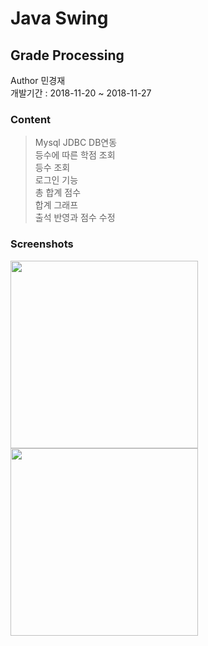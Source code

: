 Java Swing
============ 
Grade Processing
- 
Author 민경재 <br>
개발기간 : 2018-11-20 ~ 2018-11-27 <br>

### Content
 
> Mysql JDBC DB연동 <br>
> 등수에 따른 학점 조회 <br>
> 등수 조회 <br>
> 로그인 기능 <br>
> 총 합계 점수 <br>
> 합계 그래프 <br>
> 출석 반영과 점수 수정 <br>

### Screenshots

<div>
    <img width ="300" src = "https://user-images.githubusercontent.com/43604493/63405867-2f6bbc80-c423-11e9-9468-0a56f31fb073.JPG">
    <img width ="300" src = "https://user-images.githubusercontent.com/43604493/63405870-2f6bbc80-c423-11e9-919c-f1dc80dda436.JPG">
</div>

